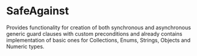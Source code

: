 # SafeAgainst

Provides functionality for creation of both synchronous and asynchronous generic guard clauses with custom preconditions and already contains implementation of basic ones for Collections, Enums, Strings, Objects and Numeric types.